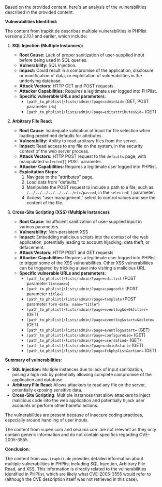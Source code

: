 Based on the provided content, here's an analysis of the vulnerabilities described in the provided content:

**Vulnerabilities Identified:**

The content from trapkit.de describes multiple vulnerabilities in PHPlist versions 2.10.1 and earlier, which include:

1.  **SQL Injection (Multiple Instances):**
    *   **Root Cause:** Lack of proper sanitization of user-supplied input before being used in SQL queries.
    *   **Vulnerability:** SQL Injection.
    *   **Impact:** Could result in a compromise of the application, disclosure or modification of data, or exploitation of vulnerabilities in the underlying database.
    *   **Attack Vectors:** HTTP GET and POST requests.
    *   **Attacker Capabilities:** Requires a legitimate user logged into PHPlist.
    *   **Specific vulnerable URLs and parameters:**
        *   `[path_to_phplist]/lists/admin/?page=admin&id=` (GET, POST parameter `id=`)
        *   `[path_to_phplist]/lists/admin/?page=editattributes&id=` (GET)

2.  **Arbitrary File Read:**
    *   **Root Cause:** Inadequate validation of input for file selection when loading predefined defaults for attributes.
    *   **Vulnerability:** Ability to read arbitrary files from the server.
    *   **Impact:**  Read access to any file on the system, in the security context of the web server process.
    *   **Attack Vectors:** HTTP POST request to the `defaults` page, with manipulated `selected[]` POST parameter.
    *  **Attacker Capabilities:** Requires a legitimate user logged into PHPlist.
    *   **Exploitation Steps:**
        1. Navigate to the "attributes" page.
        2. Load data from "defaults."
        3. Manipulate the POST request to include a path to a file, such as `/../../../../../../../etc/passwd`, in the `selected[]` parameter.
        4. Access "user management," select to control values and see the content of the file.

3.  **Cross-Site Scripting (XSS) (Multiple Instances):**
    *   **Root Cause:** Insufficient sanitization of user-supplied input in various parameters.
    *   **Vulnerability:** Non-persistent XSS
    *   **Impact:** Embedding malicious scripts into the context of the web application, potentially leading to account hijacking, data theft, or defacement.
    *   **Attack Vectors:** HTTP POST and GET requests
    *  **Attacker Capabilities:** Requires a legitimate user logged into PHPlist to trigger some of the XSS vulnerabilities. Other XSS vulnerabilities can be triggered by tricking a user into visiting a malicious URL.
    *   **Specific vulnerable URLs and parameters:**
        *   `[path_to_phplist]/lists/admin/?page=editlist` (POST parameter `listname=`)
        *   `[path_to_phplist]/lists/admin/?page=spageedit` (POST parameter `title=`)
        *   `[path_to_phplist]/lists/admin/?page=template` (POST parameter `form-data; name="title"`)
        *   `[path_to_phplist]/lists/admin/?page=eventlog&s=0&filter=` (GET)
        *   `[path_to_phplist]/lists/admin/?page=eventlog&start=&delete=` (GET)
        *  `[path_to_phplist]/lists/admin/?page=eventlog&start=` (GET)
        *   `[path_to_phplist]/lists/admin/?page=configure&id=` (GET)
        *   `[path_to_phplist]/lists/admin/?page=users&find=` (GET)
        *   `[path_to_phplist]/lists/admin/?page=admin&start=` (GET)
        *    `[path_to_phplist]/lists/admin/?page=fckphplist&action=` (GET)

**Summary of vulnerabilities:**

*   **SQL Injection:** Multiple instances due to lack of input sanitization, posing a high risk by potentially allowing complete compromise of the application and database.
*   **Arbitrary File Read:**  Allows attackers to read any file on the server, potentially exposing sensitive data.
*   **Cross-Site Scripting:** Multiple instances that allow attackers to inject malicious code into the web application and potentially hijack user accounts or perform other harmful actions.

The vulnerabilities are present because of insecure coding practices, especially around handling of user inputs.

The content from vupen.com and secunia.com are not relevant as they only contain generic information and do not contain specifics regarding CVE-2005-3555.

**Conclusion:**

The content from `www.trapkit.de` provides detailed information about multiple vulnerabilities in PHPlist including SQL Injection, Arbitrary File Read, and XSS. This information is directly related to the vulnerabilities identified in PHPlist, which are likely what CVE-2005-3555 would refer to (although the CVE description itself was not retrieved in this case).
